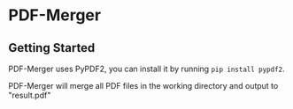 # PDF-Merger

## Getting Started
PDF-Merger uses PyPDF2, you can install it by running `pip install pypdf2`.

PDF-Merger will merge all PDF files in the working directory and output to "result.pdf"
